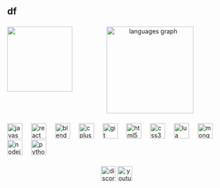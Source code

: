 <h2 align="left">df</h2>

###

<img align="left" height="150" src="https://media.discordapp.net/attachments/888101149939470370/1337758664429146133/IMG_1636-removebg-preview.png?ex=67a89c57&is=67a74ad7&hm=48cee8c63110a9d6d02dd5132a2fcce106d84033d7d6d2b6f75307f091c17b20&=&format=webp&quality=lossless"  />

###

<div align="center">
  <img src="https://github-readme-stats.vercel.app/api/top-langs?username=japchaeluvsu&locale=en&hide_title=false&layout=compact&card_width=320&langs_count=5&theme=material-palenight&hide_border=true&custom_title=Languages" height="200" alt="languages graph"  />
</div>

###

<div align="left">
  <img src="https://cdn.jsdelivr.net/gh/devicons/devicon/icons/javascript/javascript-original.svg" height="35" alt="javascript logo"  />
  <img width="12" />
  <img src="https://cdn.jsdelivr.net/gh/devicons/devicon/icons/react/react-original.svg" height="35" alt="react logo"  />
  <img width="12" />
  <img src="https://cdn.jsdelivr.net/gh/devicons/devicon/icons/blender/blender-original.svg" height="35" alt="blender logo"  />
  <img width="12" />
  <img src="https://cdn.jsdelivr.net/gh/devicons/devicon/icons/cplusplus/cplusplus-original.svg" height="35" alt="cplusplus logo"  />
  <img width="12" />
  <img src="https://cdn.jsdelivr.net/gh/devicons/devicon/icons/git/git-original.svg" height="35" alt="git logo"  />
  <img width="12" />
  <img src="https://cdn.jsdelivr.net/gh/devicons/devicon/icons/html5/html5-original.svg" height="35" alt="html5 logo"  />
  <img width="12" />
  <img src="https://cdn.jsdelivr.net/gh/devicons/devicon/icons/css3/css3-original.svg" height="35" alt="css3 logo"  />
  <img width="12" />
  <img src="https://cdn.jsdelivr.net/gh/devicons/devicon/icons/lua/lua-original.svg" height="35" alt="lua logo"  />
  <img width="12" />
  <img src="https://cdn.jsdelivr.net/gh/devicons/devicon/icons/mongodb/mongodb-original.svg" height="35" alt="mongodb logo"  />
  <img width="12" />
  <img src="https://cdn.jsdelivr.net/gh/devicons/devicon/icons/nodejs/nodejs-original.svg" height="35" alt="nodejs logo"  />
  <img width="12" />
  <img src="https://cdn.jsdelivr.net/gh/devicons/devicon/icons/python/python-original.svg" height="35" alt="python logo"  />
</div>

###

<div align="center">
  <img src="https://img.shields.io/static/v1?message=Discord&logo=discord&label=japchae&color=7289DA&logoColor=white&labelColor=&style=for-the-badge" height="34" alt="discord logo"  />
  <a href="https://www.youtube.com/@chaeluvsu" target="_blank">
    <img src="https://img.shields.io/static/v1?message=Youtube&logo=youtube&label=@chaeluvsu&color=FF0000&logoColor=white&labelColor=&style=for-the-badge" height="34" alt="youtube logo"  />
  </a>
</div>

###
